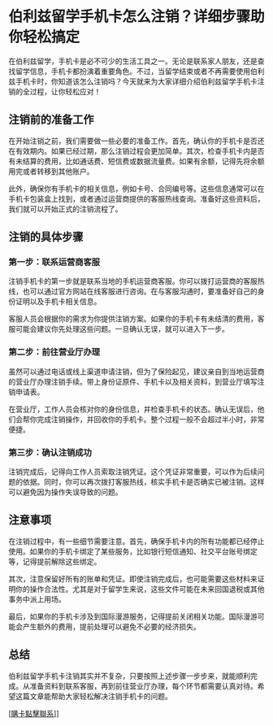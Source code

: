 # 伯利兹留学手机卡怎么注销？详细步骤助你轻松搞定

在伯利兹留学，手机卡是必不可少的生活工具之一。无论是联系家人朋友，还是查找留学信息，手机卡都扮演着重要角色。不过，当留学结束或者不再需要使用伯利兹手机卡时，你知道该怎么注销吗？今天就来为大家详细介绍伯利兹留学手机卡注销的全过程，让你轻松应对！

## 注销前的准备工作

在开始注销之前，我们需要做一些必要的准备工作。首先，确认你的手机卡是否还在有效期内。如果已经过期，那么注销过程会更加简单。其次，检查手机卡内是否有未结算的费用，比如通话费、短信费或数据流量费。如果有余额，记得先将余额用完或者转移到其他账户。

此外，确保你有手机卡的相关信息，例如卡号、合同编号等。这些信息通常可以在手机卡包装盒上找到，或者通过运营商提供的客服热线查询。准备好这些资料后，我们就可以开始正式的注销流程了。

## 注销的具体步骤

### 第一步：联系运营商客服

注销手机卡的第一步就是联系当地的手机运营商客服。你可以拨打运营商的客服热线，也可以通过官方网站在线客服进行咨询。在与客服沟通时，要准备好自己的身份证明以及手机卡相关信息。

客服人员会根据你的需求为你提供注销方案。如果你的手机卡有未结清的费用，客服可能会建议你先处理这些问题。一旦确认无误，就可以进入下一步。

### 第二步：前往营业厅办理

虽然可以通过电话或线上渠道申请注销，但为了保险起见，建议亲自到当地运营商的营业厅办理注销手续。带上身份证原件、手机卡以及相关资料，到营业厅填写注销申请表。

在营业厅，工作人员会核对你的身份信息，并检查手机卡的状态。确认无误后，他们会帮你完成注销操作，并回收你的手机卡。整个过程一般不会超过半小时，非常便捷。

### 第三步：确认注销成功

注销完成后，记得向工作人员索取注销凭证。这个凭证非常重要，可以作为后续问题的依据。同时，你可以再次拨打客服热线，核实手机卡是否确实已被注销。这样可以避免因为操作失误导致的问题。

## 注意事项

在注销过程中，有一些细节需要注意。首先，确保手机卡内的所有功能都已经停止使用。如果你的手机卡绑定了某些服务，比如银行短信通知、社交平台账号绑定等，记得提前解除这些绑定。

其次，注意保留好所有的账单和凭证。即使注销完成后，也可能需要这些材料来证明你的操作合法性。尤其是对于留学生来说，这些文件可能在未来回国退税或其他事务中派上用场。

最后，如果你的手机卡涉及到国际漫游服务，记得提前关闭相关功能。国际漫游可能会产生额外的费用，提前处理可以避免不必要的经济损失。

## 总结

伯利兹留学手机卡注销其实并不复杂，只要按照上述步骤一步步来，就能顺利完成。从准备资料到联系客服，再到前往营业厅办理，每个环节都需要认真对待。希望这篇文章能帮助大家轻松解决注销手机卡的问题。

[[購卡點擊聯系](https://t.me/s/esim1088)]]